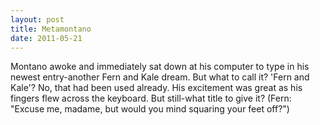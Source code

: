 ```yaml
---
layout: post
title: Metamontano
date: 2011-05-21
---
```

Montano awoke and immediately sat down at his computer to type in his
      newest entry-another Fern and Kale dream. But what to call it? 'Fern and Kale'? No, that had
      been used already.    His excitement was great as his fingers flew across
      the keyboard. But still-what title to give it?    (Fern: "Excuse me,
      madame, but would you mind squaring your feet off?")